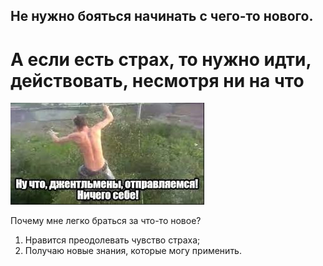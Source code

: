 ## Не нужно бояться начинать с чего-то нового.

# А если есть страх, то нужно идти, действовать, несмотря ни на что

![Go](img/img.jpg)

Почему мне легко браться за что-то новое?
1. Нравится преодолевать чувство страха;
2. Получаю новые знания, которые могу применить.